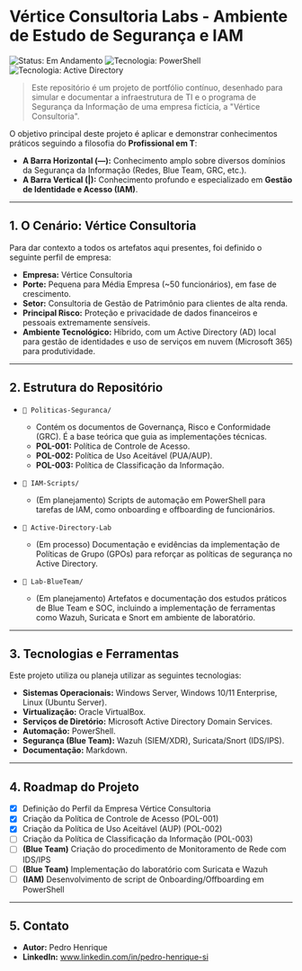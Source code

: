 # Vértice Consultoria Labs - Ambiente de Estudo de Segurança e IAM

![Status: Em Andamento](https://img.shields.io/badge/status-em%20andamento-yellow)
![Tecnologia: PowerShell](https://img.shields.io/badge/PowerShell-5.1-blue)
![Tecnologia: Active Directory](https://img.shields.io/badge/Active%20Directory-Windows%20Server-blueviolet)

> Este repositório é um projeto de portfólio contínuo, desenhado para simular e documentar a infraestrutura de TI e o programa de Segurança da Informação de uma empresa fictícia, a "Vértice Consultoria".

O objetivo principal deste projeto é aplicar e demonstrar conhecimentos práticos seguindo a filosofia do **Profissional em T**:

* **A Barra Horizontal (—):** Conhecimento amplo sobre diversos domínios da Segurança da Informação (Redes, Blue Team, GRC, etc.).
* **A Barra Vertical (|):** Conhecimento profundo e especializado em **Gestão de Identidade e Acesso (IAM)**.

---

## 1. O Cenário: Vértice Consultoria

Para dar contexto a todos os artefatos aqui presentes, foi definido o seguinte perfil de empresa:

* **Empresa:** Vértice Consultoria
* **Porte:** Pequena para Média Empresa (~50 funcionários), em fase de crescimento.
* **Setor:** Consultoria de Gestão de Patrimônio para clientes de alta renda.
* **Principal Risco:** Proteção e privacidade de dados financeiros e pessoais extremamente sensíveis.
* **Ambiente Tecnológico:** Híbrido, com um Active Directory (AD) local para gestão de identidades e uso de serviços em nuvem (Microsoft 365) para produtividade.

---

## 2. Estrutura do Repositório

* `📁 Politicas-Seguranca/`
    * Contém os documentos de Governança, Risco e Conformidade (GRC). É a base teórica que guia as implementações técnicas.
    * **POL-001:** Política de Controle de Acesso.
    * **POL-002:** Política de Uso Aceitável (PUA/AUP).
    * **POL-003:** Política de Classificação da Informação.

* `📁 IAM-Scripts/`
    * (Em planejamento) Scripts de automação em PowerShell para tarefas de IAM, como onboarding e offboarding de funcionários.

* `📁 Active-Directory-Lab`
    * (Em processo) Documentação e evidências da implementação de Políticas de Grupo (GPOs) para reforçar as políticas de segurança no Active Directory.

* `📁 Lab-BlueTeam/`
    * (Em planejamento) Artefatos e documentação dos estudos práticos de Blue Team e SOC, incluindo a implementação de ferramentas como Wazuh, Suricata e Snort em ambiente de laboratório.

---

## 3. Tecnologias e Ferramentas

Este projeto utiliza ou planeja utilizar as seguintes tecnologias:

* **Sistemas Operacionais:** Windows Server, Windows 10/11 Enterprise, Linux (Ubuntu Server).
* **Virtualização:** Oracle VirtualBox.
* **Serviços de Diretório:** Microsoft Active Directory Domain Services.
* **Automação:** PowerShell.
* **Segurança (Blue Team):** Wazuh (SIEM/XDR), Suricata/Snort (IDS/IPS).
* **Documentação:** Markdown.

---

## 4. Roadmap do Projeto

- [x] Definição do Perfil da Empresa Vértice Consultoria
- [x] Criação da Política de Controle de Acesso (POL-001)
- [x] Criação da Política de Uso Aceitável (AUP) (POL-002)
- [ ] Criação da Política de Classificação da Informação (POL-003)
- [ ] **(Blue Team)** Criação do procedimento de Monitoramento de Rede com IDS/IPS
- [ ] **(Blue Team)** Implementação do laboratório com Suricata e Wazuh
- [ ] **(IAM)** Desenvolvimento de script de Onboarding/Offboarding em PowerShell

---

## 5. Contato

* **Autor:** Pedro Henrique
* **LinkedIn:** www.linkedin.com/in/pedro-henrique-si
